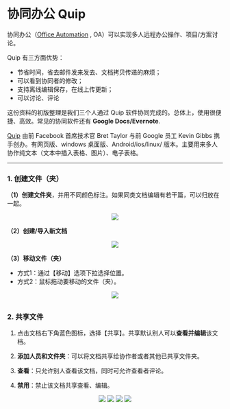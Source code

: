 # 协同办公 Quip

协同办公（[Office Automation](https://en.wikipedia.org/wiki/Office_automation) , OA）可以实现多人远程办公操作、项目/方案讨论。

Quip 有三方面优势：

* 节省时间，省去邮件发来发去、文档拷贝传递的麻烦；
* 可以看到协同者的修改；
* 支持离线编辑保存，在线上传更新；
* 可以讨论、评论

这份资料的初版整理是我们三个人通过 Quip 软件协同完成的。总体上，使用很便捷、高效。常见的协同软件还有 **Google Docs/Evernote**.

[Quip](https://quip.com/) 由前 Facebook 首席技术官 Bret Taylor 与前 Google 员工 Kevin Gibbs 携手创办。有网页版、windows 桌面版、Android/ios/linux/ 版本。主要用来多人协作纯文本（文本中插入表格、图片）、电子表格。

--- 

### 1. 创建文件（夹）

**（1）创建文件夹**，并用不同颜色标注。如果同类文档编辑有若干篇，可以归放在一起。
<div style="text-align:center">
<img src="https://40.media.tumblr.com/0ae4aec44b1cba9a4703821e6f4dfb1d/tumblr_nw5xm12QAn1uft3xho2_400.png">
</div>

**（2）创建/导入新文档**
<div style="text-align:center">
<img src="https://40.media.tumblr.com/d6a4a766959a5a66076daeff238f419d/tumblr_nw5xm12QAn1uft3xho1_400.png">
</div>

**（3）移动文件（夹）**

* 方式1：通过【移动】选项下拉选择位置。
* 方式2：鼠标拖动要移动的文件（夹）。
<div style="text-align:center">
<img src="https://41.media.tumblr.com/2a0e6b673804e07c9ffd5994628240cc/tumblr_nw5xm12QAn1uft3xho4_500.png"/>
</div>

## 

### 2. 共享文件

1. 点击文档右下角蓝色图标，选择【共享】。共享默认别人可以**查看并编辑**该文档。

2. **添加人员和文件夹**：可以将文档共享给协作者或者其他已共享文件夹。

3. **查看**：只允许别人查看该文档，同时可允许查看者评论。

4. **禁用**：禁止该文档共享查看、编辑。
<div style="text-align:center">
<img src="https://41.media.tumblr.com/c6823a953c353c2d786759e6cd58caeb/tumblr_nw5xm12QAn1uft3xho7_400.png"/>
<img src="https://41.media.tumblr.com/d60ee3b3282b143c838fa9224046f300/tumblr_nw5xm12QAn1uft3xho8_400.png"/>
<img src="https://41.media.tumblr.com/9bbfe0ce898703645593c39043010fdd/tumblr_nw5xm12QAn1uft3xho5_r1_400.png"/>
<img src="https://41.media.tumblr.com/749ea7671a62ab1441fea6a17ed96efc/tumblr_nw5xm12QAn1uft3xho10_400.png"/>
</div>
